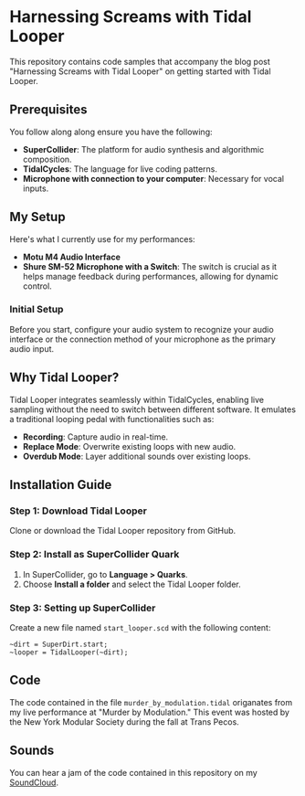 # Harnessing Screams with Tidal Looper

This repository contains code samples that accompany the blog post "Harnessing Screams with Tidal Looper" on getting started with Tidal Looper.

## Prerequisites

You follow along along ensure you have the following:

- **SuperCollider**: The platform for audio synthesis and algorithmic composition.
- **TidalCycles**: The language for live coding patterns.
- **Microphone with connection to your computer**: Necessary for vocal inputs.

## My Setup

Here's what I currently use for my performances:

- **Motu M4 Audio Interface**
- **Shure SM-52 Microphone with a Switch**: The switch is crucial as it helps manage feedback during performances, allowing for dynamic control.

### Initial Setup

Before you start, configure your audio system to recognize your audio interface or the connection method of your microphone as the primary audio input.

## Why Tidal Looper?

Tidal Looper integrates seamlessly within TidalCycles, enabling live sampling without the need to switch between different software. It emulates a traditional looping pedal with functionalities such as:

- **Recording**: Capture audio in real-time.
- **Replace Mode**: Overwrite existing loops with new audio.
- **Overdub Mode**: Layer additional sounds over existing loops.

## Installation Guide

### Step 1: Download Tidal Looper

Clone or download the Tidal Looper repository from GitHub.

### Step 2: Install as SuperCollider Quark

1. In SuperCollider, go to **Language > Quarks**.
2. Choose **Install a folder** and select the Tidal Looper folder.

### Step 3: Setting up SuperCollider

Create a new file named `start_looper.scd` with the following content:

```SuperCollider
~dirt = SuperDirt.start;
~looper = TidalLooper(~dirt);
```

## Code
The code contained in the file `murder_by_modulation.tidal` origanates from my live performance at "Murder by Modulation." This event was hosted by the New York Modular Society during the fall at Trans Pecos.

## Sounds
 You can hear a jam of the code contained in this repository on my [SoundCloud](https://soundcloud.com/jessica-garson/tidal-looper-jam).
